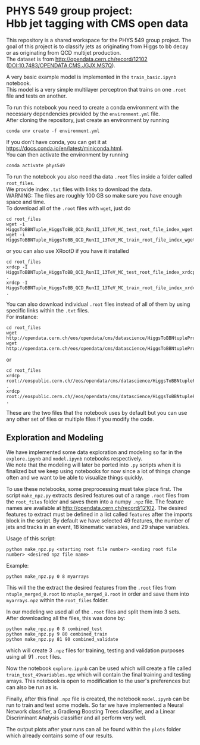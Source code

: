 # PHYS 549 group project: <br> Hbb jet tagging with CMS open data


This repository is a shared workspace for the PHYS 549 group project.
The goal of this project is to classify jets as originating from Higgs to bb decay or as originating from QCD multijet production.\
The dataset is from http://opendata.cern.ch/record/12102 ([DOI:10.7483/OPENDATA.CMS.JGJX.MS7Q](http://doi.org/10.7483/OPENDATA.CMS.JGJX.MS7Q)).

A very basic example model is implemented in the `train_basic.ipynb` notebook.\
This model is a very simple multilayer perceptron that trains on one `.root` file and tests on another.

To run this notebook you need to create a conda environment with the necessary dependencies provided by the `environment.yml` file.\
After cloning the repository, just create an environment by running 
```
conda env create -f environment.yml
```
If you don't have conda, you can get it at https://docs.conda.io/en/latest/miniconda.html. \
You can then activate the environment by running 
```
conda activate phys549
```
To run the notebook you also need tha data `.root` files inside a folder called `root_files`.\
We provide index `.txt` files with links to download the data.\
WARNING: The files are roughly 100 GB so make sure you have enough space and time.\
To download all of the `.root` files with `wget`, just do
```
cd root_files
wget -i HiggsToBBNTuple_HiggsToBB_QCD_RunII_13TeV_MC_test_root_file_index_wget.txt
wget -i HiggsToBBNTuple_HiggsToBB_QCD_RunII_13TeV_MC_train_root_file_index_wget.txt
```
or you can also use XRootD if you have it installed
```
cd root_files
xrdcp -I HiggsToBBNTuple_HiggsToBB_QCD_RunII_13TeV_MC_test_root_file_index_xrdcp.txt .
xrdcp -I HiggsToBBNTuple_HiggsToBB_QCD_RunII_13TeV_MC_train_root_file_index_xrdcp.txt .
```
You can also download individual `.root` files instead of all of them by using specific links within the `.txt` files.\
For instance:
```
cd root_files
wget http://opendata.cern.ch/eos/opendata/cms/datascience/HiggsToBBNtupleProducerTool/HiggsToBBNTuple_HiggsToBB_QCD_RunII_13TeV_MC/test/ntuple_merged_0.root
wget http://opendata.cern.ch/eos/opendata/cms/datascience/HiggsToBBNtupleProducerTool/HiggsToBBNTuple_HiggsToBB_QCD_RunII_13TeV_MC/test/ntuple_merged_10.root
```
or
```
cd root_files
xrdcp root://eospublic.cern.ch//eos/opendata/cms/datascience/HiggsToBBNtupleProducerTool/HiggsToBBNTuple_HiggsToBB_QCD_RunII_13TeV_MC/test/ntuple_merged_0.root .
xrdcp root://eospublic.cern.ch//eos/opendata/cms/datascience/HiggsToBBNtupleProducerTool/HiggsToBBNTuple_HiggsToBB_QCD_RunII_13TeV_MC/test/ntuple_merged_10.root .
```
These are the two files that the notebook uses by default but you can use any other set of files or multiple files if you modify the code.

## Exploration and Modeling

We have implemented some data exploration and modeling so far in the `explore.ipynb` and `model.ipynb` notebooks respectively.\
We note that the modeling will later be ported into `.py` scripts when it is finalized but we keep using notebooks for now since a lot of things change often and we want to be able to visualize things quickly.

To use these notebooks, some preprocessing must take place first.
The script `make_npz.py` extracts desired features out of a range `.root` files from the `root_files` folder and saves them into a numpy `.npz` file.
The feature names are available at http://opendata.cern.ch/record/12102.
The desired features to extract must be defined in a list called `features` after the imports block in the script.
By default we have selected 49 features, the number of jets and tracks in an event, 18 kinematic variables, and 29 shape variables.

Usage of this script:
```
python make_npz.py <starting root file number> <ending root file number> <desired npz file name>
```
Example:
```
python make_npz.py 0 8 myarrays
```
This will the the extract the desired features from the `.root` files from `ntuple_merged_0.root` to `ntuple_merged_8.root` in order and save them into `myarrays.npz` within the `root_files` folder.

In our modeling we used all of the `.root` files and split them into 3 sets. After downloading all the files, this was done by:
```
python make_npz.py 0 8 combined_test
python make_npz.py 9 80 combined_train
python make_npz.py 81 90 combined_validate
```
which will create 3 `.npz` files for training, testing and validation purposes using all 91 `.root` files.

Now the notebook `explore.ipynb` can be used which will create a file called `train_test_49variables.npz` which will contain the final training and testing arrays. This notebook is open to modification to the user's preferences but can also be run as is.

Finally, after this final `.npz` file is created, the notebook `model.ipynb` can be run to train and test some models.
So far we have implemented a Neural Network classifier, a Gradieng Boosting Trees classifier, and a Linear Discriminant Analysis classifier and all perform very well.

The output plots after your runs can all be found within the `plots` folder which already contains some of our results.